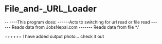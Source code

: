 # File_and-_URL_Loader
-- ----This program does: 
------Acts to switching for url read or file read 
------ Reads data from JobsNepal.com ------- Reads data from file  */



++++++ I have added output photo... check it out
